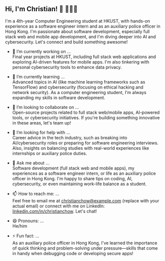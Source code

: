 

<!--
## Hi, I'm Christian! 👋
**Christian-Chow/Christian-Chow** is a ✨ _special_ ✨ repository because its `README.md` (this file) appears on your GitHub profile.

Here are some ideas to get you started:

- 🔭 I’m currently working on ...
- 🌱 I’m currently learning ...
- 👯 I’m looking to collaborate on ...
- 🤔 I’m looking for help with ...
- 💬 Ask me about ...
- 📫 How to reach me: ...
- 😄 Pronouns: ...
- ⚡ Fun fact: ...
-->

## Hi, I'm Christian! 👋 👨‍💻👮

I'm a 4th-year Computer Engineering student at HKUST, with hands-on experience as a software engineer intern and as an auxiliary police officer in Hong Kong. I'm passionate about software development, especially full stack web and mobile app development, and I'm diving deeper into AI and cybersecurity. Let's connect and build something awesome!

- 🔭 I’m currently working on ...  
  Final year projects at HKUST, including full stack web applications and exploring AI-driven features for mobile apps. I'm also tinkering with personal cybersecurity tools to enhance data privacy.

- 🌱 I’m currently learning ...  
  Advanced topics in AI (like machine learning frameworks such as TensorFlow) and cybersecurity (focusing on ethical hacking and network security). As a computer engineering student, I'm always expanding my skills in software development.

- 👯 I’m looking to collaborate on ...  
  Open-source projects related to full stack web/mobile apps, AI-powered tools, or cybersecurity initiatives. If you're building something innovative in these areas, let's team up!

- 🤔 I’m looking for help with ...  
  Career advice in the tech industry, such as breaking into AI/cybersecurity roles or preparing for software engineering interviews. Also, insights on balancing studies with real-world experiences like internships or auxiliary police duties.

- 💬 Ask me about ...  
  Software development (full stack web and mobile apps), my experiences as a software engineer intern, or life as an auxiliary police officer in Hong Kong. I'm happy to share tips on coding, AI, cybersecurity, or even maintaining work-life balance as a student.

- 📫 How to reach me: ...  
  Feel free to email me at christianchow@example.com (replace with your actual email) or connect with me on LinkedIn: [linkedin.com/in/christianchow](https://linkedin.com/in/christianchow). Let's chat!

- 😄 Pronouns: ...  
  He/him

- ⚡ Fun fact: ...  
  As an auxiliary police officer in Hong Kong, I've learned the importance of quick thinking and problem-solving under pressure—skills that come in handy when debugging code or developing secure apps!
